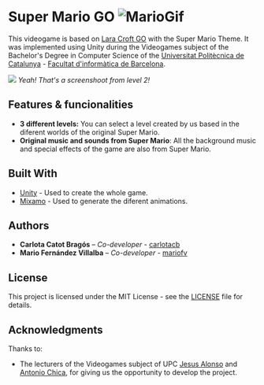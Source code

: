# Super Mario GO ![MarioGif](https://github.com/mariofv/SuperMarioGo/blob/master/img/Mario.gif)

This videogame is based on [Lara Croft GO](https://en.wikipedia.org/wiki/Lara_Croft_Go) with the Super Mario Theme. It was implemented using Unity during the Videogames subject of the Bachelor's Degree in Computer Science of the [Universitat Politècnica de Catalunya](https://www.upc.edu/ca) - [Facultat d'informàtica de Barcelona](https://www.fib.upc.edu/).


![](https://github.com/mariofv/SuperMarioGo/blob/master/img/level.PNG)
*Yeah! That's a screenshoot from level 2!*


## Features & funcionalities
- **3 different levels:** You can select a level created by us based in the diferent worlds of the original Super Mario.
- **Original music and sounds from Super Mario**: All the background music and special effects of the game are also from Super Mario.

## Built With

* [Unity](https://unity3d.com/) - Used to create the whole game. 
* [Mixamo](https://www.mixamo.com/) - Used to generate the diferent animations.

## Authors

* **Carlota Catot Bragós** – _Co-developer_ - [carlotacb](https://github.com/carlotacb)
* **Mario Fernández Villalba** – _Co-developer_ - [mariofv](https://github.com/mariofv)


## License

This project is licensed under the MIT License - see the [LICENSE](https://github.com/mariofv/SuperMarioGo/blob/master/LICENSE) file for details.

## Acknowledgments

Thanks to:
- The lecturers of the Videogames subject of UPC [Jesus Alonso](http://www.cs.upc.edu/~jalonso/) and [Antonio Chica](http://futur.upc.edu/AntonioChicaCalaf), for giving us the opportunity to develop the project.
